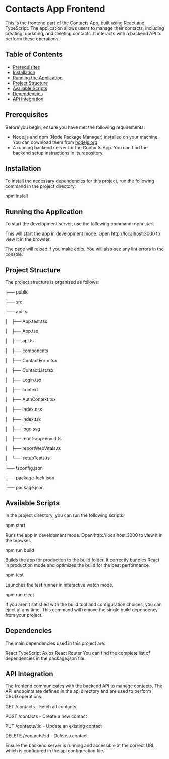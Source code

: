 # Contacts App Frontend

This is the frontend part of the Contacts App, built using React and TypeScript. The application allows users to manage their contacts, including creating, updating, and deleting contacts. It interacts with a backend API to perform these operations.

## Table of Contents

- [Prerequisites](#prerequisites)
- [Installation](#installation)
- [Running the Application](#running-the-application)
- [Project Structure](#project-structure)
- [Available Scripts](#available-scripts)
- [Dependencies](#dependencies)
- [API Integration](#api-integration)

## Prerequisites

Before you begin, ensure you have met the following requirements:

- Node.js and npm (Node Package Manager) installed on your machine. You can download them from [nodejs.org](https://nodejs.org/).
- A running backend server for the Contacts App. You can find the backend setup instructions in its repository.

## Installation

To install the necessary dependencies for this project, run the following command in the project directory:

npm install

## Running the Application

To start the development server, use the following command:
npm start

This will start the app in development mode. Open http://localhost:3000 to view it in the browser.

The page will reload if you make edits. You will also see any lint errors in the console.

## Project Structure

The project structure is organized as follows:

├── public

├── src

├── api.ts

│   ├── App.test.tsx

│   ├── App.tsx

│   ├── api.ts

│   ├── components

│       ├── ContactForm.tsx

│       ├── ContactList.tsx

│       ├── Login.tsx

│   ├── context

│       ├── AuthContext.tsx

│   ├── index.css

│   ├── index.tsx

│   ├── logo.svg

│   ├── react-app-env.d.ts

│   ├── reportWebVitals.ts

│   └── setupTests.ts

└── tsconfig.json

├── package-lock.json

├── package.json

## Available Scripts

In the project directory, you can run the following scripts:

npm start

Runs the app in development mode. Open http://localhost:3000 to view it in the browser.

npm run build

Builds the app for production to the build folder. It correctly bundles React in production mode and optimizes the build for the best performance.

npm test

Launches the test runner in interactive watch mode.

npm run eject

If you aren’t satisfied with the build tool and configuration choices, you can eject at any time. This command will remove the single build dependency from your project.

## Dependencies

The main dependencies used in this project are:

React
TypeScript
Axios
React Router
You can find the complete list of dependencies in the package.json file.

## API Integration

The frontend communicates with the backend API to manage contacts. The API endpoints are defined in the api directory and are used to perform CRUD operations:

GET /contacts - Fetch all contacts

POST /contacts - Create a new contact

PUT /contacts/:id - Update an existing contact

DELETE /contacts/:id - Delete a contact

Ensure the backend server is running and accessible at the correct URL, which is configured in the api configuration file.

